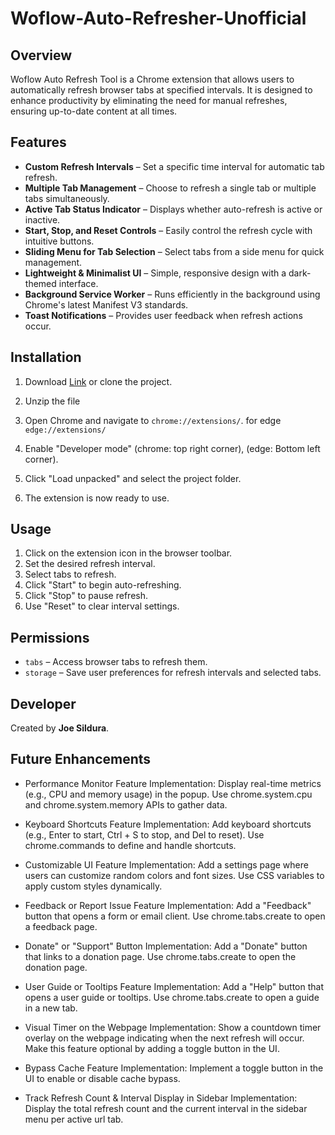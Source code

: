 # Woflow-Auto-Refresher-Unofficial

## Overview
Woflow Auto Refresh Tool is a Chrome extension that allows users to automatically refresh browser tabs at specified intervals. It is designed to enhance productivity by eliminating the need for manual refreshes, ensuring up-to-date content at all times.

## Features
- **Custom Refresh Intervals** – Set a specific time interval for automatic tab refresh.
- **Multiple Tab Management** – Choose to refresh a single tab or multiple tabs simultaneously.
- **Active Tab Status Indicator** – Displays whether auto-refresh is active or inactive.
- **Start, Stop, and Reset Controls** – Easily control the refresh cycle with intuitive buttons.
- **Sliding Menu for Tab Selection** – Select tabs from a side menu for quick management.
- **Lightweight & Minimalist UI** – Simple, responsive design with a dark-themed interface.
- **Background Service Worker** – Runs efficiently in the background using Chrome's latest Manifest V3 standards.
- **Toast Notifications** – Provides user feedback when refresh actions occur.

## Installation
1. Download [Link](https://github.com/user-attachments/files/19006284/Auto.Refresh.Tool.v1.2.zip) or clone the project.

2. Unzip the file
3. Open Chrome and navigate to `chrome://extensions/`. for edge `edge://extensions/`
4. Enable "Developer mode" (chrome: top right corner), (edge: Bottom left corner).
5. Click "Load unpacked" and select the project folder.
6. The extension is now ready to use.

## Usage
1. Click on the extension icon in the browser toolbar.
2. Set the desired refresh interval.
3. Select tabs to refresh.
4. Click "Start" to begin auto-refreshing.
5. Click "Stop" to pause refresh.
6. Use "Reset" to clear interval settings.

## Permissions
- `tabs` – Access browser tabs to refresh them.
- `storage` – Save user preferences for refresh intervals and selected tabs.

## Developer
Created by **Joe Sildura**.

## Future Enhancements
- Performance Monitor Feature
Implementation:
Display real-time metrics (e.g., CPU and memory usage) in the popup.
Use chrome.system.cpu and chrome.system.memory APIs to gather data.

- Keyboard Shortcuts Feature
Implementation:
Add keyboard shortcuts (e.g., Enter to start, Ctrl + S to stop, and Del to reset).
Use chrome.commands to define and handle shortcuts.

- Customizable UI Feature
Implementation:
Add a settings page where users can customize random colors and font sizes.
Use CSS variables to apply custom styles dynamically.

- Feedback or Report Issue Feature
Implementation:
Add a "Feedback" button that opens a form or email client.
Use chrome.tabs.create to open a feedback page.

- Donate" or "Support" Button
Implementation:
Add a "Donate" button that links to a donation page.
Use chrome.tabs.create to open the donation page.

- User Guide or Tooltips Feature
Implementation:
Add a "Help" button that opens a user guide or tooltips.
Use chrome.tabs.create to open a guide in a new tab.

- Visual Timer on the Webpage
Implementation:
Show a countdown timer overlay on the webpage indicating when the next refresh will occur.
Make this feature optional by adding a toggle button in the UI.

- Bypass Cache Feature
Implementation:
Implement a toggle button in the UI to enable or disable cache bypass.

- Track Refresh Count & Interval Display in Sidebar
Implementation:
Display the total refresh count and the current interval in the sidebar menu per active url tab.
